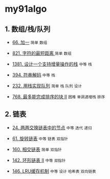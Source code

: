# my91algo

## 1. 数组/栈/队列

* [66. 加一](https://github.com/sinkhaha/my91algo/blob/master/1_plusOne_66.md) `简单` `数组`

* [821. 字符的最短距离 ](https://github.com/sinkhaha/my91algo/blob/master/2_shortestToChar_821.md) `简单` `数组`

* [1381. 设计一个支持增量操作的栈](https://github.com/sinkhaha/my91algo/blob/master/3_CustomStack_1381.md) `中等` `栈`

* [394. 符串解码](https://github.com/sinkhaha/my91algo/blob/master/4_decodeString_394.md) `中等` `栈`

* [232. 用栈实现队列](https://github.com/sinkhaha/my91algo/blob/master/5_MyQueue_232.md)  `简单` `栈` `队列` `设计`

* [768. 最多能完成排序的块 II](https://github.com/sinkhaha/my91algo/blob/master/6_maxChunksToSorted_768.md) `困难` `单调递增栈` `排序`

## 2. 链表
* [24. 两两交换链表中的节点](https://github.com/sinkhaha/my91algo/blob/master/7_swapPairs_24.md) `中等` `迭代` `递归`

* [61. 旋转链表](https://github.com/sinkhaha/my91algo/blob/master/8_rotateRight_61.md) `中等` `链表` `双指针`

* [160. 相交链表](https://github.com/sinkhaha/my91algo/blob/master/10_getIntersectionNode_106.md) `简单` `双指针`

* [142. 环形链表 II](https://github.com/sinkhaha/my91algo/blob/master/11_detectCycle_142.md) `中等` `双指针`

* [146. LRU缓存机制](https://github.com/sinkhaha/my91algo/blob/master/12_LRUCache_146.md) `中等` `设计` `哈希表` `双向链表`